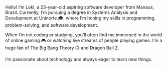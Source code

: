 Hello! I’m Loki, a 23-year-old aspiring software developer from Manaus, Brazil. Currently, I’m pursuing a degree in Systems Analysis and Development at Uninorte 🎓, where I’m honing my skills in programming, problem-solving, and software development.

When I’m not coding or studying, you’ll often find me immersed in the world of online gaming 🎮 or watching live streams of people playing games. I’m a huge fan of The Big Bang Theory 📺 and Dragon Ball Z.

I’m passionate about technology and always eager to learn new things. 

<!--
**LokiRodrigues/LokiRodrigues** is a ✨ _special_ ✨ repository because its `README.md` (this file) appears on your GitHub profile.

Here are some ideas to get you started:

- 🔭 I’m currently working on ...
- 🌱 I’m currently learning ...
- 👯 I’m looking to collaborate on ...
- 🤔 I’m looking for help with ...
- 💬 Ask me about ...
- 📫 How to reach me: ...
- 😄 Pronouns: ...
- ⚡ Fun fact: ...
-->
